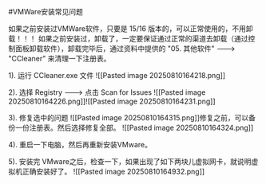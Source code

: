 #VMWare安装常见问题

如果之前安装过VMWare软件，只要是 15/16 版本的，可以正常使用的，不用卸载！！！
如果之前安装过，卸载了，一定要保证通过正常的渠道去卸载（通过控制面板卸载软件），卸载完毕后，通过资料中提供的 "05. 其他软件" ---> "CCleaner" 来清理一下注册表。

1). 运行 CCleaner.exe 文件
![[Pasted image 20250810164218.png]]

2). 选择 Registry ---> 点击 Scan for Issues
![[Pasted image 20250810164226.png]]![[Pasted image 20250810164231.png]]

3). 修复选中的问题
![[Pasted image 20250810164315.png]]修复之前，可以备份一份注册表。然后选择修复全部。
![[Pasted image 20250810164324.png]]

4). 重启一下电脑，然后再重新安装VMware。

5). 安装完 VMware之后，检查一下，如果出现了如下两块儿虚拟网卡，就说明虚拟机正确安装好了。
![[Pasted image 20250810164932.png]]